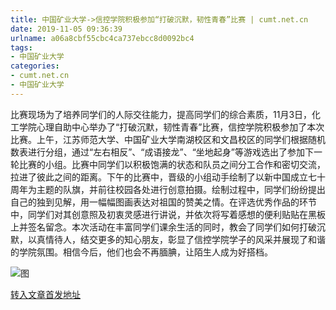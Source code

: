 ```yaml
---
title: 中国矿业大学->信控学院积极参加“打破沉默，韧性青春”比赛 | cumt.net.cn
date: 2019-11-05 09:36:39
urlname: a06a8cbf55cbc4ca737ebcc8d0092bc4
tags: 
- 中国矿业大学
categories:
- cumt.net.cn
- 中国矿业大学
---
```

比赛现场为了培养同学们的人际交往能力，提高同学们的综合素质，11月3日，化工学院心理自助中心举办了“打破沉默，韧性青春”比赛，信控学院积极参加了本次比赛。上午，江苏师范大学、中国矿业大学南湖校区和文昌校区的同学们根据随机数表进行分组，通过“左右相反”、“成语接龙”、“坐地起身”等游戏选出了参加下一轮比赛的小组。比赛中同学们以积极饱满的状态和队员之间分工合作和密切交流，拉进了彼此之间的距离。下午的比赛中，晋级的小组动手绘制了以新中国成立七十周年为主题的队旗，并前往校园各处进行创意拍摄。绘制过程中，同学们纷纷提出自己的独到见解，用一幅幅图画表达对祖国的赞美之情。在评选优秀作品的环节中，同学们对其创意照及初衷灵感进行讲说，并依次将写着感想的便利贴贴在黑板上并签名留念。本次活动在丰富同学们课余生活的同时，教会了同学们如何打破沉默，以真情待人，结交更多的知心朋友，彰显了信控学院学子的风采并展现了和谐的学院氛围。相信今后，他们也会不再腼腆，让陌生人成为好搭档。

![图](http://xwzx.cumt.edu.cn/_upload/article/images/d3/a7/e8c7db194b1c88ca81c95bef97e1/fd937877-e01c-4f30-aeee-edc2f449141f.jpg)

[转入文章首发地址](http://xwzx.cumt.edu.cn/5d/9a/c523a548250/page.htm)